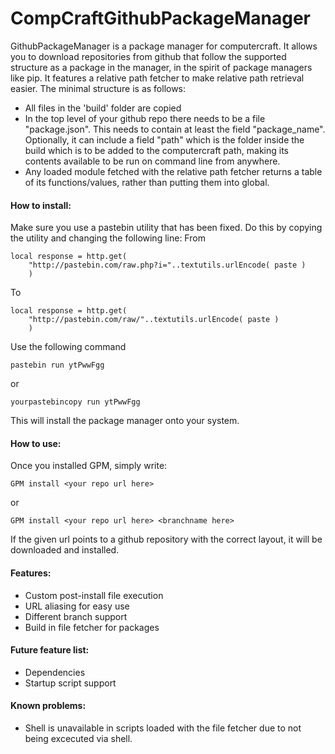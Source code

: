 # CompCraftGithubPackageManager

GithubPackageManager is a package manager for computercraft.
It allows you to download repositories from github that follow the supported structure as a package in the manager, in the spirit of package managers like pip.
It features a relative path fetcher to make relative path retrieval easier.
The minimal structure is as follows:
* All files in the 'build' folder are copied
* In the top level of your github repo there needs to be a file "package.json". This needs to contain at least the field "package_name". Optionally, it can include a field "path" which is the folder inside the build which is to be added to the computercraft path, making its contents available to be run on command line from anywhere.
* Any loaded module fetched with the relative path fetcher returns a table of its functions/values, rather than putting them into global.

#### How to install:
Make sure you use a pastebin utility that has been fixed. Do this by copying the utility and changing the following line:
From 
~~~~
local response = http.get(
	"http://pastebin.com/raw.php?i="..textutils.urlEncode( paste )
	)
~~~~
To 
~~~~
local response = http.get(
	"http://pastebin.com/raw/"..textutils.urlEncode( paste ) 
	)
~~~~
Use the following command
~~~~
pastebin run ytPwwFgg
~~~~
or
~~~~
yourpastebincopy run ytPwwFgg
~~~~

This will install the package manager onto your system.

#### How to use:
Once you installed GPM, simply write:
~~~~
GPM install <your repo url here>
~~~~
or
~~~~
GPM install <your repo url here> <branchname here>
~~~~
If the given url points to a github repository with the correct layout, it will be downloaded and installed.

#### Features:
* Custom post-install file execution
* URL aliasing for easy use
* Different branch support
* Build in file fetcher for packages

#### Future feature list:
* Dependencies
* Startup script support

#### Known problems:
* Shell is unavailable in scripts loaded with the file fetcher due to not being excecuted via shell.
